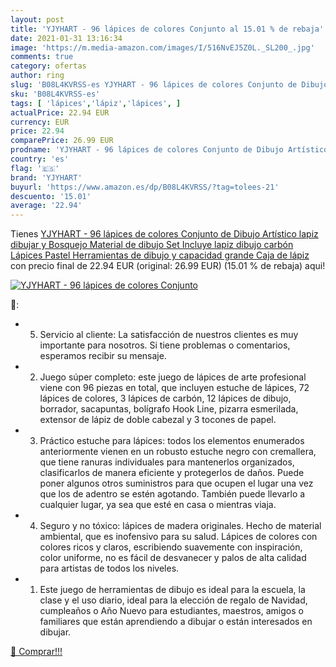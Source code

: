 ```yaml
---
layout: post
title: 'YJYHART - 96 lápices de colores Conjunto al 15.01 % de rebaja'
date: 2021-01-31 13:16:34
image: 'https://m.media-amazon.com/images/I/516NvEJ5Z0L._SL200_.jpg'
comments: true
category: ofertas
author: ring
slug: 'B08L4KVRSS-es YJYHART - 96 lápices de colores Conjunto de Dibujo...'
sku: 'B08L4KVRSS-es'
tags: [ 'lápices','lápiz','lápices', ]
actualPrice: 22.94 EUR
currency: EUR
price: 22.94
comparePrice: 26.99 EUR
prodname: 'YJYHART - 96 lápices de colores Conjunto de Dibujo Artístico lapiz dibujar y Bosquejo Material de dibujo Set Incluye lapiz dibujo carbón Lápices Pastel Herramientas de dibujo y capacidad grande Caja de lápiz'
country: 'es'
flag: '🇪🇸'
brand: 'YJYHART'
buyurl: 'https://www.amazon.es/dp/B08L4KVRSS/?tag=tolees-21'
descuento: '15.01'
average: '22.94'
---
```


Tienes [YJYHART - 96 lápices de colores Conjunto de Dibujo Artístico lapiz dibujar y Bosquejo Material de dibujo Set Incluye lapiz dibujo carbón Lápices Pastel Herramientas de dibujo y capacidad grande Caja de lápiz](https://www.amazon.es/dp/B08L4KVRSS/?tag=tolees-21) con precio final de  22.94 EUR (original: 26.99 EUR) (15.01 %  de rebaja) aqui!

[![YJYHART - 96 lápices de colores Conjunto](https://m.media-amazon.com/images/I/516NvEJ5Z0L._SL200_.jpg)](https://www.amazon.es/dp/B08L4KVRSS/?tag=tolees-21)

🔎:

- 5. Servicio al cliente: La satisfacción de nuestros clientes es muy importante para nosotros. Si tiene problemas o comentarios, esperamos recibir su mensaje.
- 2. Juego súper completo: este juego de lápices de arte profesional viene con 96 piezas en total, que incluyen estuche de lápices, 72 lápices de colores, 3 lápices de carbón, 12 lápices de dibujo, borrador, sacapuntas, bolígrafo Hook Line, pizarra esmerilada, extensor de lápiz de doble cabezal y 3 tocones de papel.
- 3. Práctico estuche para lápices: todos los elementos enumerados anteriormente vienen en un robusto estuche negro con cremallera, que tiene ranuras individuales para mantenerlos organizados, clasificarlos de manera eficiente y protegerlos de daños. Puede poner algunos otros suministros para que ocupen el lugar una vez que los de adentro se estén agotando. También puede llevarlo a cualquier lugar, ya sea que esté en casa o mientras viaja.
- 4. Seguro y no tóxico: lápices de madera originales. Hecho de material ambiental, que es inofensivo para su salud. Lápices de colores con colores ricos y claros, escribiendo suavemente con inspiración, color uniforme, no es fácil de desvanecer y palos de alta calidad para artistas de todos los niveles.
- 1. Este juego de herramientas de dibujo es ideal para la escuela, la clase y el uso diario, ideal para la elección de regalo de Navidad, cumpleaños o Año Nuevo para estudiantes, maestros, amigos o familiares que están aprendiendo a dibujar o están interesados ​​en dibujar.

[🛒 Comprar!!!](https://www.amazon.es/dp/B08L4KVRSS/?tag=tolees-21)
